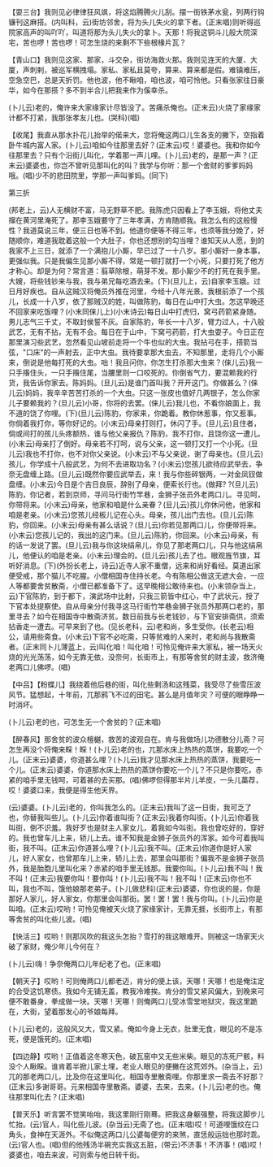 <!-- { "loadSidebar": true } -->
【耍三台】我则见必律律狂风飒，将这焰腾腾火儿刮。摆一街铁茅水瓮，列两行钩镰刊这麻搭。(内叫科，云)街坊邻舍，将为头儿失火的拿下者。(正末唱)则听得巡院家高声的叫吖吖，叫道将那为头儿失火的拿卜。天那！将我这铜斗儿般大院深宅，苦也啰！苦也啰！可怎生烧的来剩不下些根椽片瓦？

【青山口】我则见这家、那家，斗交杂，街坊海救火那。我则见连天的大厦、大厦，声刺剌，被巡军横拽塌。家私、家私且莫夸，算来、算来都是假。难镇难压，空急空巴，总是天折罚。他也波，他不瞅咱，咱也波，咱可怜他。只看张家往日豪华，如今在那搭？多不到半合儿把我来作为傒幸杀。

(卜儿云)老的，俺许来大家缘家计尽皆没了。苦痛杀俺也。(正末云)火烧了家缘家计都不打紧，我那张孝友儿也。(哭科)(唱)

【收尾】我直从那水扑花儿抬举的偌来大，您将俺这两口儿生各支的撇下，空指着卧牛城内富人家。(卜儿云)咱如今往那里去好？(正末云)哎！婆婆也。我和你如今往那里去？只有个沿街儿叫化，学着那一声儿哩。(卜儿云)老的，是那一声？(正末云)婆婆也，你岂不曾听见那叫化的叫？我学与你听：那一个舍财的爹爹妈妈哦。(唱)少不的悲田院里，学那一声叫爹妈。(同下)

第三折

(邦老上，云)人无横财不富，马无野草不肥。我陈虎只因看上了李玉娥，将他丈夫撺在黄河里淹死了。那李玉娥要守了三年孝满，方肯随顺我。我怎么有的这般慢性？我道莫说三年，便三日也等不到。他道你便等不得三年，也须等我分娩了，好随顺你，难道我耽着这般一个大肚子，你也还想别的勾当哩？谁知天从人愿，到的我家不上三日，就添了一个满抱儿小厮，早已过了一十八岁。那小厮好一身本事，更强似我。只是我偏生见那小厮不得，常是一顿打就打一个小死，只要打死了他方才称心。却是为何？常言道：翦草除根，萌芽不发。那小厮少不的打死在我手里。大嫂，将些钱钞来与我，我与弟兄每吃酒去来。(下)(旦儿上，云)自家李玉娥。过日月好疾也。自从这贼汉将俺员外推在河里，今经十八年光景。我根前添了一个孩儿，长成一十八岁，依了那贼汉的姓，叫做陈豹，每日在山中打大虫。怎这早晚还不回家来吃饭哩？(小末同俫儿上)(小末诗云)每日山中打虎归，窝弓药箭紧身随。男儿志气三千丈，不取封侯誓不灰。自家陈豹，年长一十八岁，臂力过人，十八般武艺，无有不拈，无有不会。每日在于山中，下窝弓药箭，打大虫耍子。今日正在那里演习些武艺，忽然看见山坡前走将一个牛也似的大虫。我拈弓在手，搭箭当弦，"口床"的一声射去，正中大虫。我待要拿那大虫去，不知那里，走将几个小厮来，倒说是他每打死的大虫。咄！我且问你，你怎生打杀那大虫来？(俫儿云)我一只手揝住头，一只手揝住尾，当腰里则一口咬死的。你倒省气力，要混赖我的行货，我告诉你家去。陈妈妈。(旦儿云)是谁门首叫我？开开这门。你做甚么？(俫儿云)妈妈，我辛辛苦苦打杀的一个大虫。只这一张皮也值好几两银子，怎么你家儿子要赖我的？(旦儿云)小哥，你将的去罢。(俫儿云)我儿也，不看你娘面上，我不道的饶了你哩。(下)(旦儿云)陈豹，你家来，你跪着。教你休惹事，你又惹事。你倘着我打你，等你好记的。(小末云)母亲打则打，休闪了手。(旦儿云)且住者，倘或间打的孩儿头疼额热，谁与他父亲报仇？陈豹，我不打你，且饶你这一遭儿。(小末云)母亲打了倒好。母亲若不打呵，说与父亲，这一顿打又打一个小死。(旦儿云)我也不打你，也不对你父亲说。(小末云)不与父亲说，谢了母亲也。(旦儿云)孩儿，你学成十八般武艺，为何不去进取功名？(小末云)您孩儿欲待应武举去，争奈无盘缠上路。(旦儿云)既然你要应武举去，来！我与你些碎银两，一对金凤钗做盘缠。(小末云)今日是个吉日良辰，辞别了母亲，便索长行也。(做拜?
?(旦儿云)陈豹，你记者，若到京师，寻问马行街竹竿巷，金狮子张员外老两口儿。寻见呵，你带将来。(小末云)母亲，他家和咱是什么亲眷？(旦儿云)孩儿你休问他，他家和咱是老亲。(小末云)您孩儿经板儿记在心头。母亲，孩儿出门去也。(旦儿云)陈豹，你回来。(小末云)母亲有甚么话说？(旦儿云)你若见那两口儿，你便带将来。(小末云)您孩儿记的，我出的这门来。(旦儿云)陈豹，你回来。(小末云)母亲，有的话一发说了罢。(旦儿云)我与你这块绢帛儿，你见了那老两口儿，只与他这绢帛儿，他便认的咱是老亲。(小末云)理会的。(旦儿云)孩儿去了也。眼观旌节旗，耳听好消息。(下)(外扮长老上，诗云)近寺人家不重僧，远来和尚好看经。莫道出家便受戒，那个猫儿不吃腥。小僧相国寺住持长老。今有陈相公做这无遮大会，一应人等都要舍贫散斋，小僧已都准备下了。这早晚相公敢待来也。(小末领杂当上，云)下官陈豹，到于都下，演武场中比射，只我三箭皆中红心，中了武状元，授了下官本处提察使。自从母亲分付我寻这马行街竹竿巷金狮子张员外那两口老的，那里寻去？如今在相国寺中散斋济贫。数日前我与长老钱钞，与下官安排斋供，须索拈香走一遭去。可早来到了也。(见长老科，云)老和尚，多生受你。(长老云)相公，请用些斋食。(小末云)下官不必吃斋，只等贫难的人来时，老和尚与我散斋者。(正末同卜儿薄蓝上，云)叫化咱！叫化咱！可怜见俺许来大家私，被一场天火烧的光光荡荡，如今无靠无依，没奈何，长街市上，有那等舍贫的财主波，救济俺老两口儿佛啰。(唱)

【中吕】【粉蝶儿】我绕着他后巷的街，叫化些剩汤和这残菜，我受尽了些雪压波风节。猛想起，十年前，兀那鸦飞不过的田宅。甚么是月值年灾？可便的眼睁睁一时消坏。

(卜儿云)老的也，可怎生无一个舍贫的？(正末唱)

【醉春风】那舍贫的波众檀樾，救苦的波观自在。肯与我做场儿功德散分儿斋？可怎生再没个将俺来睬！睬！(卜儿云)老的也，兀那水床上热热的蒸饼，我要吃一个儿。(正末云)婆婆，你道甚么哩？(卜儿云)我才见那水床上热热的蒸饼，我要吃一个儿。(正末云)婆婆，你道那水床上热热的蒸饼你要吃一个儿？不只是你要吃，赤紧的咱手里无钱呵，可着甚的去买那。(唱)佛啰但得那半片儿羊皮，一头儿藁荐，哎！婆婆口来，我便是得生他天界。

(云)婆婆。(卜儿云)老的，你叫我怎么的。(正末云)我叫了这一日街，我可乏了也，你替我叫些儿。(卜儿云)你着谁叫街？(正末云)我着你叫街。(卜儿云)你着我叫街，倒不识羞。我好歹也是财主人家女儿，着我如今叫街。我也曾吃好的，穿好的。我也曾车儿上来，轿儿上去。谁不知我是金狮子张员外的浑家。如今可着我叫街，我不叫。(正末云)你道甚么哩？(卜儿云)我不叫。(正末云)你道你是好人家儿，好人家女，也曾那车儿上来，轿儿上去，那里会叫那街？偏我不是金狮子张员外，我是胎胞儿里叫化来？赤紧的咱手里无钱那。我要你叫。(卜儿云)我不叫！我不叫！(正末云)我要你叫！要你叫！(卜儿云)我不叫！我不叫！(正末云)你也不叫，我也不叫，饿他娘那老弟子。(卜儿做悲科)(正末云)婆婆，你也说的是，你是那好人家儿，好人家女，你那里会叫那街。罢！罢！罢！我与你叫。(卜儿云)你是叫咱。(正末云)哎哟！可怜见俺被天火烧了家缘家计，无靠无捱，长街市上，有那等舍贫的叫化些儿波。(唱)

【快活三】哎哟！则那风吹的我这头怎抬？雪打的我这眼难开。则被这一场家天火破了家财，俺少年儿今何在？

(卜儿云)嗨！争奈俺两口儿年纪老了也。(正末唱)

【朝天子】哎哟！可则俺两口儿都老迈，肯分的便上该，天哪！天哪！也是俺注定的合受这饥寒债。我如今无铺无盖，教我冷难挨。肯分的雪又紧风偏大，到晚来可便不敢番身，拳成做一块。天哪！天哪！则俺两口儿受冰雪堂地狱灾，我这里跪在，大街，望着那发心的爷娘每拜。

(卜儿云)老的，这般风又大，雪又紧。俺如今身上无衣，肚里无食，眼见的不是冻死，便是饿死的。(正末唱)

【四边静】哎哟！正值着这冬寒天色，破瓦窑中又无些米柴。眼见的冻死尸骸，料没个人瞅睬。谁肯着半掀儿家土埋，老业人眼见的便撇在这荒郊外。(杂当上，云)兀的那老两口儿，比及你在这里叫化，相国寺里散斋哩。你那里求一斋去不好那？(正末云)多谢哥哥。元来相国寺里散斋。婆婆，去来，去来。(卜儿云)老的也。俺往那里叫化去？(正末唱)

【普天乐】听言罢不觉笑咍咍，我这里刚行刚蓦。把我这身躯强整，将我这脚步儿忙抬。(云)官人，叫化些儿波。(杂当云)无斋了也。(正末唱)哎！可道哩饿纹在口角头，食神在天涯外。不似俺这两口儿公婆每便穷的来煞，直恁般运拙也那时乖。(云)官人也。(唱)但的他残汤半碗充实我这五脏，(带云)不济事！不济事！(唱)哎！婆婆也，咱去来波，可则索与他日转千街。

